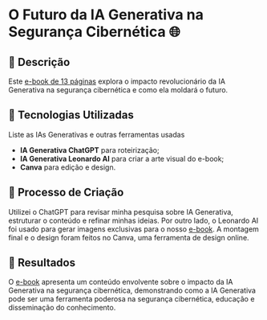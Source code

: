# O Futuro da IA Generativa na Segurança Cibernética 🌐

## 📒 Descrição
Este [e-book de 13 páginas](https://github.com/cleidielen/lab-natty-or-not/blob/62b62f1aeb263d74dc0055af7ff199e275f4d9e0/Ebook%20-%20O%20Futuro%20da%20IA%20Generativa%20na%20Seguran%C3%A7a%20Cibern%C3%A9tica.pdf) explora o impacto revolucionário da IA Generativa na segurança cibernética e como ela moldará o futuro.

## 🤖 Tecnologias Utilizadas
Liste as IAs Generativas e outras ferramentas usadas
- **IA Generativa ChatGPT** para roteirização;
- **IA Generativa Leonardo AI** para criar a arte visual do e-book;
- **Canva** para edição e design.

## 🧐 Processo de Criação
Utilizei o ChatGPT para revisar minha pesquisa sobre IA Generativa, estruturar o conteúdo e refinar minhas ideias. Por outro lado, o Leonardo AI foi usado para gerar imagens exclusivas para o nosso [e-book](https://github.com/cleidielen/lab-natty-or-not/blob/62b62f1aeb263d74dc0055af7ff199e275f4d9e0/Ebook%20-%20O%20Futuro%20da%20IA%20Generativa%20na%20Seguran%C3%A7a%20Cibern%C3%A9tica.pdf). A montagem final e o design foram feitos no Canva, uma ferramenta de design online.

## 🚀 Resultados
O [e-book](https://github.com/cleidielen/lab-natty-or-not/blob/62b62f1aeb263d74dc0055af7ff199e275f4d9e0/Ebook%20-%20O%20Futuro%20da%20IA%20Generativa%20na%20Seguran%C3%A7a%20Cibern%C3%A9tica.pdf) apresenta um conteúdo envolvente sobre o impacto da IA Generativa na segurança cibernética, demonstrando como a IA Generativa pode ser uma ferramenta poderosa na segurança cibernética, educação e disseminação do conhecimento.
